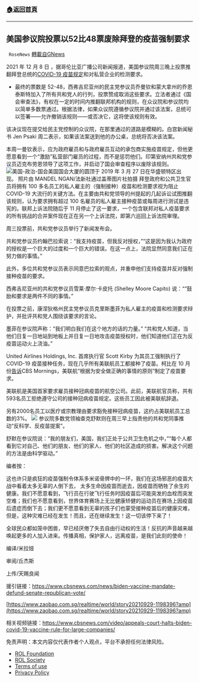 ###  [:house:返回首頁](https://github.com/ourhimalayas/txt)
---


## 美国参议院投票以52比48票废除拜登的疫苗强制要求
` RoseNews` [轉載自GNews](https://gnews.org/zh-hans/1734892/)

2021 年 12 月 8 日 ，据哥伦比亚广播公司新闻报道，美国参议院周三晚上投票推翻拜登总统的[COVID-19 疫苗规定](https://www.cbsnews.com/news/biden-covid-vaccine-mandate-employees-deadline-january-4/)和对私营企业的检测要求。

- 最终的票数是 52-48，西弗吉尼亚州的民主党参议员乔曼钦和蒙大拿州的乔恩泰斯特加入了所有共和党人的行列，投票赞成取消这些要求。立法者通过《国会审查法》，有权在一定的时间内推翻联邦机构的规则，在众议院和参议院均以简单多数票通过。根据法律，如果众议院遵循参议院并通过该法案，总统可以签署——允许撤销该规则——或否决它，这将使该规则有效。


该决议现在提交给民主党控制的众议院，在那里通过的道路是模糊的。白宫新闻秘书 Jen Psaki 周二表示，如果该法案送到他的办公桌，总统将否决该法案。

本周一曼钦表示，应为政府雇员和与政府雇员互动的承包商实施疫苗规定，但他更愿意看到一个“激励”私营部门雇员的过程，而不是惩罚他们。印第安纳州共和党参议员迈克布劳恩领导了这项工作，并启动了国会审查程序以废除该规则。
![美国-政治-国会 ](https://cbsnews1.cbsistatic.com/hub/i/r/2020/11/06/224bf0c0-acf8-4eeb-a673-9440534ef418/thumbnail/640x427/9d16e538f4bcf59d053b1f106b07d172/gettyimages-1133282164.jpg#)美国国会大厦的圆顶于 2019 年 3 月 27 日在华盛顿特区出现。 照片由 MANDEL NGAN/法新社通过盖蒂图片社拍摄
拜登政府和公共卫生官员将拥有 100 多名员工的私人雇主的（强制接种）疫苗和检测要求视为阻止 COVID-19 大流行的关键方法。在主要由共和党领导的州提起的几起诉讼试图推翻该规则，认为要求拥有超过 100 名雇员的私人雇主接种疫苗或每周进行测试是违宪的。联邦上诉法院随后于 11 月停止了这一要求，一个包含联邦对私人疫苗要求的所有挑战的合并案件现在正在另一个上诉法院，即第六巡回上诉法院审理。

周三投票前，共和党参议员举行了新闻发布会。

共和党参议员约翰巴拉索说：“我支持疫苗，但我反对授权，”“这是因为我认为政府的授权是一个巨大的过度和一个巨大的错误。在这一点上，法院显然同意我们正在努力做的事情。”

此外，多位共和党参议员表示同意巴拉索的观点，并重申他们支持疫苗并反对强制接种疫苗的要求。

西弗吉尼亚州的共和党参议员雪莱·摩尔·卡皮托 (Shelley Moore Capito) 说：““鼓励和要求是两件不同的事情。”

在投票之前，康涅狄格州民主党参议员克里斯墨菲为私人雇主的疫苗和检测要求辩护，并批评共和党人围绕该要求的言论。

墨菲在参议院声称：“我们明白我们在这个地方的话的力量。” “共和党人知道，当他们日复一日地站到地板上并日复一日地攻击疫苗授权时，他们知道他们正在为反疫苗运动火上浇油。”

United Airlines Holdings, Inc. 首席执行官 Scott Kirby 为其员工强制执行了 COVID-19 疫苗接种任务，现在几乎所有美联航员工都接种了疫苗。柯比在 10 月份[告诉](https://www.cbsnews.com/video/united-airlines-ceo-scott-kirby-talks-vaccine-mandate-1000-employee-bonuses-holiday-travel/#x)CBS Mornings，美联航“根据为安全做正确的事情的原则”制定了疫苗要求。

美联航是美国首家要求雇员接种冠病疫苗的航空公司。此前，美联航官员称，共有593名员工拒绝遵守公司的接种冠病疫苗规定。这些员工因此被美联航辞退。

另有2000名员工以医疗或宗教理由要求豁免接种冠病疫苗，这约占美联航员工总数的3%。
![](https://assets.gnews.org/wp-content/uploads/2021/12/B89E7BA7-C3F3-4F7D-BB46-5C768A78BF58.jpeg)
参议院多数党领袖查克舒默则在周三早上指责他的共和党同事推动“反科学、反疫苗提案”。

舒默在参议院说：“我的朋友们，美国，我们正处于公共卫生危机之中，”“每个人都看到它对自己、他们的朋友、他们的家人、他们的社区造成的损害。解决这个问题的方法是由科学驱动。”

编者按：

这也许只是疯狂的疫苗强制令体系多米诺骨牌中的一环，我们在这场邪恶的疫苗大战中看着太多无辜的人倒下去， 太多生命因疫苗而逝去，因疫苗而牺牲了余生的健康。我们不愿意看到，飞行员在行驶飞行任务时因疫苗后可能突发的血栓而突发空难；我们也不愿意看到，世界体育赛场上无比健康矫健的运动员在赛场上因疫苗后遗症而倒下去；我们更不愿意看到无辜的孩子们也蒙受接种疫苗后的健康灾难，但是，这种灾难已经在发生！而且，还在继续发生！这一切该停下来了！

全球民众都如笼中困兽，早已经厌倦了失去自由行动权的生活！反抗的声音越来越唤起更多的人加入进来。传播真相，保护家人，远离疫苗，是我们此刻的使命！

编译/米拉娅

审阅/丘杰斯

上传/天赐良闻

援引链接：https://www.cbsnews.com/news/biden-vaccine-mandate-defund-senate-republican-vote/

[https://www.zaobao.com.sg/realtime/world/story20210929-1198396?amp](https://www.zaobao.com.sg/realtime/world/story20210929-1198396?amp)

相关视频链接：https://www.cbsnews.com/video/appeals-court-halts-biden-covid-19-vaccine-rule-for-large-companies/







 

免责声明：本文内容仅代表作者个人观点，平台不承担任何法律风险。

- [ROL Foundation](https://rolfoundation.org/)
- [ROL Society](https://rolsociety.org/)
- [Terms of use](https://gnews.org/terms-of-use-3/)
- [Privacy Policy](https://gnews.org/privacy-policy/)
